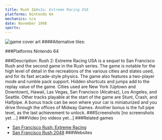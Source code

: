 ```yaml
---
title: Rush 2&#x3a; Extreme Racing USA
platforms: Nintendo 64
mechanics: n/a
date: November 1998
sports: 
---
```

![game cover art](//images.igdb.com/igdb/image/upload/t_cover_big/orw7dk3zlmaslkixy2ms.jpg "Logo Title Text 1")
####Alternative tiles:

###Platforms
Nintendo 64

###Description:
Rush 2: Extreme Racing USA is a sequel to San Francisco Rush and the second game in the Rush series. 
The game is notable for the high level of detail in the recreations of the various cities and states used, and for its fast arcade-style physics. The game also features a two-player mode and rumble pack support. Hidden shortcuts and jumps add to the replay value of the game. 
Cities used are New York (Uptown and Downtown), Hawaii, Las Vegas, San Francisco (Alcatraz), Los Angeles, and Seattle. Other tracks playable at the start of the game are Stunt, Crash, and Halfpipe. A bonus track can be won where your car is miniaturized and you drive through the offices of Midway Games. Another bonus is the full pipe level, as the last achievement to unlock.
###Screenshots
[no screenshots yet ...]
###Video
[no videos yet...]
###Related games
* [San Francisco Rush: Extreme Racing](/games/san-francisco-rush-extreme-racing-3595/)
* [San Francisco Rush 2049](/games/san-francisco-rush-2049-3596/)
###Websites

